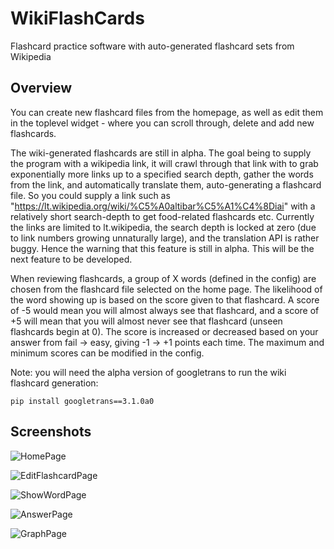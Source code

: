 # WikiFlashCards

Flashcard practice software with auto-generated flashcard sets from Wikipedia

## Overview

You can create new flashcard files from the homepage, as well as edit them in the toplevel widget - where you can scroll through, delete and add new flashcards.

The wiki-generated flashcards are still in alpha. The goal being to supply the program with a wikipedia link, it will crawl through that link with to grab exponentially more links up to a specified search depth, gather the words from the link, and automatically translate them, auto-generating a flashcard file. So you could supply a link such as "https://lt.wikipedia.org/wiki/%C5%A0altibar%C5%A1%C4%8Diai" with a relatively short search-depth to get food-related flashcards etc. Currently the links are limited to lt.wikipedia, the search depth is locked at zero (due to link numbers growing unnaturally large), and the translation API is rather buggy. Hence the warning that this feature is still in alpha. This will be the next feature to be developed.

When reviewing flashcards, a group of X words (defined in the config) are chosen from the flashcard file selected on the home page. The likelihood of the word showing up is based on the score given to that flashcard. A score of -5 would mean you will almost always see that flashcard, and a score of +5 will mean that you will almost never see that flashcard (unseen flashcards begin at 0). The score is increased or decreased based on your answer from fail -> easy, giving -1 -> +1 points each time. The maximum and minimum scores can be modified in the config.


Note: you will need the alpha version of googletrans to run the wiki flashcard generation:
```
pip install googletrans==3.1.0a0
```

## Screenshots

![HomePage](https://github.com/Sam-Gledhill/WikiFlashCards/assets/69915380/b75d4344-2155-4c29-85d2-ef7b57b9ef26)


![EditFlashcardPage](https://github.com/Sam-Gledhill/WikiFlashCards/assets/69915380/c0a7be2f-3898-4b1b-b65e-5873cfdc51f8)


![ShowWordPage](https://github.com/Sam-Gledhill/WikiFlashCards/assets/69915380/c798e8d8-7351-4ddc-8b93-debda673b646)


![AnswerPage](https://github.com/Sam-Gledhill/WikiFlashCards/assets/69915380/1f8d3ce8-d458-445b-9533-59bc74940818)


![GraphPage](https://github.com/Sam-Gledhill/WikiFlashCards/assets/69915380/46d1ca06-fea6-4d16-ab75-caa8df154c99)
